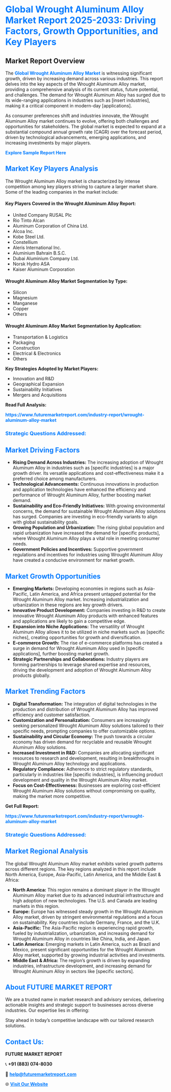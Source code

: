 <h1 style="color: #007BFF;">Global Wrought Aluminum Alloy Market Report 2025-2033: Driving Factors, Growth Opportunities, and Key Players</h1>

<section id="overview">
<h2>Market Report Overview</h2>
<p>The <a href="https://www.futuremarketreport.com/industry-report/wrought-aluminum-alloy-market" style="color: #007BFF; text-decoration: none;"><strong>Global Wrought Aluminum Alloy Market</strong></a> is witnessing significant growth, driven by increasing demand across various industries. This report delves into the key aspects of the Wrought Aluminum Alloy market, providing a comprehensive analysis of its current status, future potential, and challenges. The demand for Wrought Aluminum Alloy has surged due to its wide-ranging applications in industries such as [insert industries], making it a critical component in modern-day [applications].</p>
<p>As consumer preferences shift and industries innovate, the Wrought Aluminum Alloy market continues to evolve, offering both challenges and opportunities for stakeholders. The global market is expected to expand at a substantial compound annual growth rate (CAGR) over the forecast period, driven by technological advancements, emerging applications, and increasing investments by major players.</p>
</section>

<section id="overview">
<p><a href="https://www.futuremarketreport.com/request-sample/reportId=53978" style="color: #007BFF; text-decoration: none;"><strong>Explore Sample Report Here</strong></a></p>
</section>

<section id="key-players">
<h2 style="color: #007BFF;">Market Key Players Analysis</h2>
<p>The Wrought Aluminum Alloy market is characterized by intense competition among key players striving to capture a larger market share. Some of the leading companies in the market include:</p>
<h4>Key Players Covered in the Wrought Aluminum Alloy Report:</h4>
<ul><li>United Company RUSAL Plc</li><li>Rio Tinto Alcan</li><li>Aluminum Corporation of China Ltd.</li><li>Alcoa Inc.</li><li>Kobe Steel Ltd.</li><li>Constellium</li><li>Aleris International Inc.</li><li>Aluminium Bahrain B.S.C.</li><li>Dubai Aluminium Company Ltd.</li><li>Norsk Hydro ASA</li><li>Kaiser Aluminum Corporation</li></ul>
<h4>Wrought Aluminum Alloy Market Segmentation by Type:</h4>
<ul><li>Silicon</li><li>Magnesium</li><li>Manganese</li><li>Copper</li><li>Others</li></ul>

<h4>Wrought Aluminum Alloy Market Segmentation by Application:</h4>
<ul><li>Transportation &amp; Logistics</li><li>Packaging</li><li>Construction</li><li>Electrical &amp; Electronics</li><li>Others</li></ul>
<p><strong>Key Strategies Adopted by Market Players:</strong></p>
<ul>
<li>Innovation and R&D</li>
<li>Geographical Expansion</li>
<li>Sustainability Initiatives</li>
<li>Mergers and Acquisitions</li>
</ul>
</section>

<section>
<p><strong>Read Full Analysis: </strong></p><a href="https://www.futuremarketreport.com/industry-report/wrought-aluminum-alloy-market" style="color: #007BFF; text-decoration: none;"><strong>https://www.futuremarketreport.com/industry-report/wrought-aluminum-alloy-market</strong></a>
<h3 style="color: #007BFF;">Strategic Questions Addressed:</h3>
</section>

<section id="driving-factors">
<h2 style="color: #007BFF;">Market Driving Factors</h2>
<ul>
<li><strong>Rising Demand Across Industries:</strong> The increasing adoption of Wrought Aluminum Alloy in industries such as [specific industries] is a major growth driver. Its versatile applications and cost-effectiveness make it a preferred choice among manufacturers.</li>
<li><strong>Technological Advancements:</strong> Continuous innovations in production and application technologies have enhanced the efficiency and performance of Wrought Aluminum Alloy, further boosting market demand.</li>
<li><strong>Sustainability and Eco-Friendly Initiatives:</strong> With growing environmental concerns, the demand for sustainable Wrought Aluminum Alloy solutions has surged. Companies are investing in eco-friendly variants to align with global sustainability goals.</li>
<li><strong>Growing Population and Urbanization:</strong> The rising global population and rapid urbanization have increased the demand for [specific products], where Wrought Aluminum Alloy plays a vital role in meeting consumer needs.</li>
<li><strong>Government Policies and Incentives:</strong> Supportive government regulations and incentives for industries using Wrought Aluminum Alloy have created a conducive environment for market growth.</li>
</ul>
</section>

<section id="growth-opportunities">
<h2 style="color: #007BFF;">Market Growth Opportunities</h2>
<ul>
<li><strong>Emerging Markets:</strong> Developing economies in regions such as Asia-Pacific, Latin America, and Africa present untapped potential for the Wrought Aluminum Alloy market. Increasing industrialization and urbanization in these regions are key growth drivers.</li>
<li><strong>Innovative Product Development:</strong> Companies investing in R&D to create innovative Wrought Aluminum Alloy products with enhanced features and applications are likely to gain a competitive edge.</li>
<li><strong>Expansion into Niche Applications:</strong> The versatility of Wrought Aluminum Alloy allows it to be utilized in niche markets such as [specific niches], creating opportunities for growth and diversification.</li>
<li><strong>E-commerce Growth:</strong> The rise of e-commerce platforms has created a surge in demand for Wrought Aluminum Alloy used in [specific applications], further boosting market growth.</li>
<li><strong>Strategic Partnerships and Collaborations:</strong> Industry players are forming partnerships to leverage shared expertise and resources, driving the development and adoption of Wrought Aluminum Alloy products globally.</li>
</ul>
</section>

<section id="trending-factors">
<h2 style="color: #007BFF;">Market Trending Factors</h2>
<ul>
<li><strong>Digital Transformation:</strong> The integration of digital technologies in the production and distribution of Wrought Aluminum Alloy has improved efficiency and customer satisfaction.</li>
<li><strong>Customization and Personalization:</strong> Consumers are increasingly seeking personalized Wrought Aluminum Alloy solutions tailored to their specific needs, prompting companies to offer customizable options.</li>
<li><strong>Sustainability and Circular Economy:</strong> The push towards a circular economy has driven demand for recyclable and reusable Wrought Aluminum Alloy solutions.</li>
<li><strong>Increased Investment in R&D:</strong> Companies are allocating significant resources to research and development, resulting in breakthroughs in Wrought Aluminum Alloy technology and applications.</li>
<li><strong>Regulatory Compliance:</strong> Adherence to strict regulatory standards, particularly in industries like [specific industries], is influencing product development and quality in the Wrought Aluminum Alloy market.</li>
<li><strong>Focus on Cost-Effectiveness:</strong> Businesses are exploring cost-efficient Wrought Aluminum Alloy solutions without compromising on quality, making the market more competitive.</li>
</ul>
</section>

<section>
<p><strong>Get Full Report: </strong></p><a href="https://www.futuremarketreport.com/industry-report/wrought-aluminum-alloy-market" style="color: #007BFF; text-decoration: none;"><strong>https://www.futuremarketreport.com/industry-report/wrought-aluminum-alloy-market</strong></a>
<h3 style="color: #007BFF;">Strategic Questions Addressed:</h3>
</section>


<section id="regional-analysis">
<h2 style="color: #007BFF;">Market Regional Analysis</h2>
<p>The global Wrought Aluminum Alloy market exhibits varied growth patterns across different regions. The key regions analyzed in this report include North America, Europe, Asia-Pacific, Latin America, and the Middle East & Africa:</p>
<ul>
<li><strong>North America:</strong> This region remains a dominant player in the Wrought Aluminum Alloy market due to its advanced industrial infrastructure and high adoption of new technologies. The U.S. and Canada are leading markets in this region.</li>
<li><strong>Europe:</strong> Europe has witnessed steady growth in the Wrought Aluminum Alloy market, driven by stringent environmental regulations and a focus on sustainability. Key countries include Germany, France, and the U.K.</li>
<li><strong>Asia-Pacific:</strong> The Asia-Pacific region is experiencing rapid growth, fueled by industrialization, urbanization, and increasing demand for Wrought Aluminum Alloy in countries like China, India, and Japan.</li>
<li><strong>Latin America:</strong> Emerging markets in Latin America, such as Brazil and Mexico, present significant opportunities for the Wrought Aluminum Alloy market, supported by growing industrial activities and investments.</li>
<li><strong>Middle East & Africa:</strong> The region’s growth is driven by expanding industries, infrastructure development, and increasing demand for Wrought Aluminum Alloy in sectors like [specific sectors].</li>
</ul>
</section>

<footer>
<h2 style="color: #007BFF;">About FUTURE MARKET REPORT</h2>
<p>We are a trusted name in market research and advisory services, delivering actionable insights and strategic support to businesses across diverse industries. Our expertise lies in offering:</p>

<p>Stay ahead in today’s competitive landscape with our tailored research solutions.</p>

<h2 style="color: #007BFF;">Contact Us:</h2>
<p><strong>FUTURE MARKET REPORT</strong></p>
<p>📞 <strong>+91 (883) 074-8030</strong></p>
<p>📧 <strong><a href="mailto:help@futuremarketreport.com" style="color: #007BFF;">help@futuremarketreport.com</a></strong></p>
<p>🌐 <strong><a href="https://www.futuremarketreport.com/" style="color: #007BFF;">Visit Our Website</a></strong></p>
</footer>